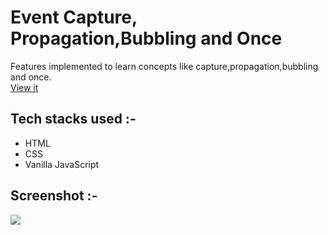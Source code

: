 # Event Capture, Propagation,Bubbling and Once
Features implemented to learn concepts like capture,propagation,bubbling and once.</br>
[View it](https://capture-bubbling-once-propagation-js.netlify.app/)

## Tech stacks used :-
- HTML
- CSS
- Vanilla JavaScript

## Screenshot :-
<img src="https://user-images.githubusercontent.com/56690856/91035039-9538e880-e623-11ea-82d6-b24693d69644.png">



